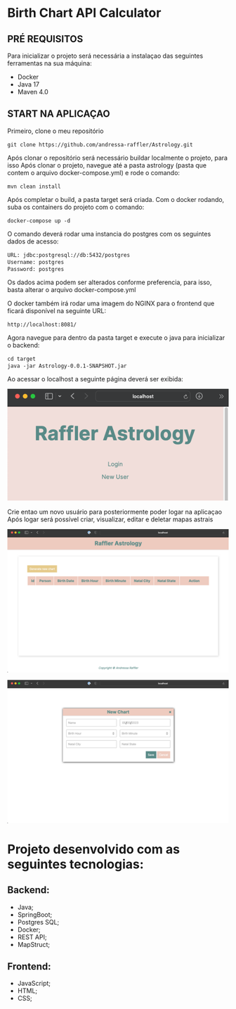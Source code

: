 # **Birth Chart API Calculator**

## PRÉ REQUISITOS
Para inicializar o projeto será necessária a instalaçao das seguintes ferramentas na sua máquina:
 - Docker
 - Java 17
 - Maven 4.0

## START NA APLICAÇAO
Primeiro, clone o meu repositório
```
git clone https://github.com/andressa-raffler/Astrology.git
```

Após clonar o repositório será necessário buildar localmente o projeto, para isso Após clonar o projeto, navegue até a 
pasta astrology (pasta que contem o arquivo docker-compose.yml) e rode o comando:

```
mvn clean install
```

Após completar o build, a pasta target será criada.
Com o docker rodando, suba os containers do projeto com o comando: 
```
docker-compose up -d
```
O comando deverá rodar uma instancia do postgres com os seguintes dados de acesso:
```
URL: jdbc:postgresql://db:5432/postgres
Username: postgres
Password: postgres
```
Os dados acima podem ser alterados conforme preferencia, para isso, basta alterar o arquivo docker-compose.yml

O docker também irá rodar uma imagem do NGINX para o frontend que ficará disponível na seguinte URL:
```
http://localhost:8081/
```
Agora navegue para dentro da pasta target e execute o java para inicializar o backend:
```
cd target
java -jar Astrology-0.0.1-SNAPSHOT.jar
```

Ao acessar o localhost a seguinte página deverá ser exibida:

![img.png](images/img.png)

Crie entao um novo usuário para posteriormente poder logar na aplicaçao
Após logar será possível criar, visualizar, editar e deletar mapas astrais

![img_1.png](images/img_1.png)

![img_2.png](images/img_2.png)



# Projeto desenvolvido com as seguintes tecnologias:

## Backend:
  - Java;
  - SpringBoot;
  - Postgres SQL;
  - Docker;
  - REST API;
  - MapStruct;

## Frontend:
  - JavaScript;
  - HTML;
  - CSS;
